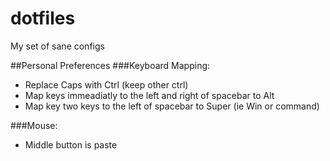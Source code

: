 dotfiles
========

My set of sane configs

##Personal Preferences
###Keyboard Mapping:
* Replace Caps with Ctrl (keep other ctrl)
* Map keys immeadiatly to the left and right of spacebar to Alt
* Map key two keys to the left of spacebar to Super (ie Win or command)

###Mouse:
* Middle button is paste

